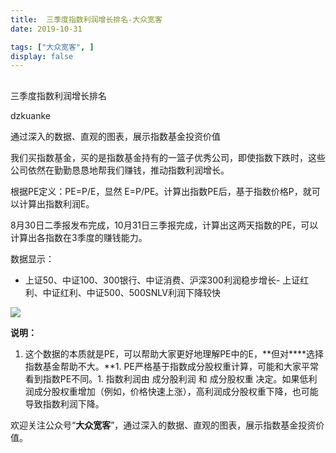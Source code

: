 ```yaml
---
title:  三季度指数利润增长排名-大众宽客
date: 2019-10-31

tags: ["大众宽客", ]
display: false
---
```



## 



三季度指数利润增长排名




dzkuanke




通过深入的数据、直观的图表，展示指数基金投资价值


我们买指数基金，买的是指数基金持有的一篮子优秀公司，即使指数下跌时，这些公司依然在勤勤恳恳地帮我们赚钱，推动指数利润增长。



根据PE定义：PE=P/E，显然 E=P/PE。计算出指数PE后，基于指数价格P，就可以计算出指数利润E。



8月30日二季报发布完成，10月31日三季报完成，计算出这两天指数的PE，可以计算出各指数在3季度的赚钱能力。



数据显示：
- 上证50、中证100、300银行、中证消费、沪深300利润稳步增长- 上证红利、中证红利、中证500、500SNLV利润下降较快
<img class="rich_pages js_insertlocalimg" data-ratio="1.0473118279569893" data-s="300,640" src="https://mmbiz.qpic.cn/mmbiz_png/PKw3FQPmhIiaKxia3ic4aeENKXiaEXJZhFUgLHZbxu08Ql7E1lvRROQMOhfQMy2Ch0ialpTxvqtS8FUWTibLPZVTWzhQ/640?wx_fmt=png" data-type="png" data-w="930" style=""/>



**说明：**
1. 这个数据的本质就是PE，可以帮助大家更好地理解PE中的E，**但对****选择指数基金帮助不大。**1. PE严格基于指数成分股权重计算，可能和大家平常看到指数PE不同。1. 指数利润由 成分股利润 和 成分股权重&nbsp;决定。如果低利润成分股权重增加（例如，价格快速上涨），高利润成分股权重下降，也可能导致指数利润下降。




欢迎关注公众号“**大众宽客**”，通过深入的数据、直观的图表，展示指数基金投资价值。